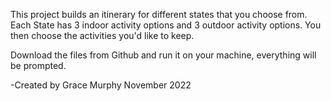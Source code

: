 This project builds an itinerary for different states that you choose from. 
Each State has 3 indoor activity options and 3 outdoor activity options.
You then choose the activities you'd like to keep. 

Download the files from Github and run it on your machine, everything will be prompted. 

-Created by Grace Murphy 
November 2022